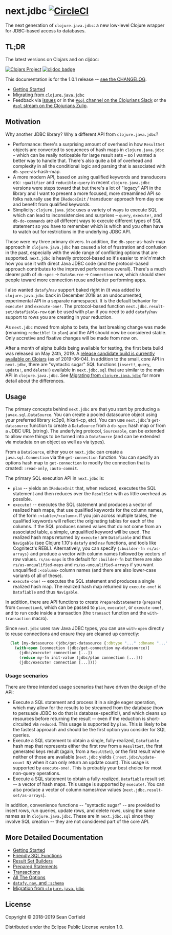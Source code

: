 # next.jdbc [![CircleCI](https://circleci.com/gh/seancorfield/next-jdbc/tree/master.svg?style=svg)](https://circleci.com/gh/seancorfield/next-jdbc/tree/master)

The next generation of `clojure.java.jdbc`: a new low-level Clojure wrapper for JDBC-based access to databases.

## TL;DR

The latest versions on Clojars and on cljdoc:

[![Clojars Project](https://clojars.org/seancorfield/next.jdbc/latest-version.svg)](https://clojars.org/seancorfield/next.jdbc) [![cljdoc badge](https://cljdoc.org/badge/seancorfield/next.jdbc)](https://cljdoc.org/d/seancorfield/next.jdbc/CURRENT)

This documentation is for the 1.0.1 release -- [see the CHANGELOG](CHANGELOG.md).

* [Getting Started](/doc/getting-started.md)
* [Migrating from `clojure.java.jdbc`](/doc/migration-from-clojure-java-jdbc.md)
* Feedback via [issues](https://github.com/seancorfield/next-jdbc/issues) or in the [`#sql` channel on the Clojurians Slack](https://clojurians.slack.com/messages/C1Q164V29/details/) or the [`#sql` stream on the Clojurians Zulip](https://clojurians.zulipchat.com/#narrow/stream/152063-sql).

## Motivation

Why another JDBC library? Why a different API from `clojure.java.jdbc`?

* Performance: there's a surprising amount of overhead in how `ResultSet` objects are converted to sequences of hash maps in `clojure.java.jdbc` – which can be really noticeable for large result sets – so I wanted a better way to handle that. There's also quite a bit of overhead and complexity in all the conditional logic and parsing that is associated with `db-spec`-as-hash-map.
* A more modern API, based on using qualified keywords and transducers etc: `:qualifier` and `reducible-query` in recent `clojure.java.jdbc` versions were steps toward that but there's a lot of "legacy" API in the library and I want to present a more focused, more streamlined API so folks naturally use the `IReduceInit` / transducer approach from day one and benefit from qualified keywords.
* Simplicity: `clojure.java.jdbc` uses a variety of ways to execute SQL which can lead to inconsistencies and surprises – `query`, `execute!`, and `db-do-commands` are all different ways to execute different types of SQL statement so you have to remember which is which and you often have to watch out for restrictions in the underlying JDBC API.

Those were my three primary drivers. In addition, the `db-spec`-as-hash-map approach in `clojure.java.jdbc` has caused a lot of frustration and confusion in the past, especially with the wide range of conflicting options that are supported. `next.jdbc` is heavily protocol-based so it's easier to mix'n'match how you use it with direct Java JDBC code (and the protocol-based approach contributes to the improved performance overall). There's a much clearer path of `db-spec` -> `DataSource` -> `Connection` now, which should steer people toward more connection reuse and better performing apps.

I also wanted `datafy`/`nav` support baked right in (it was added to `clojure.java.jdbc` back in December 2018 as an undocumented, experimental API in a separate namespace). It is the default behavior for `execute!` and `execute-one!`. The protocol-based function `next.jdbc.result-set/datafiable-row` can be used with `plan` if you need to add `datafy`/`nav` support to rows you are creating in your reduction.

As `next.jdbc` moved from alpha to beta, the last breaking change was made (renaming `reducible!` to `plan`) and the API should now be considered stable. Only accretive and fixative changes will be made from now on.

After a month of alpha builds being available for testing, the first beta build was released on May 24th, 2019. A [release candidate build is currently available on Clojars](https://clojars.org/seancorfield/next.jdbc) (as of 2019-06-04). In addition to the small, core API in `next.jdbc`, there are "syntactic sugar" SQL functions (`insert!`, `query`, `update!`, and `delete!`) available in `next.jdbc.sql` that are similar to the main API in `clojure.java.jdbc`. See [Migrating from `clojure.java.jdbc`](/doc/migration-from-clojure-java-jdbc.md) for more detail about the differences.

## Usage

The primary concepts behind `next.jdbc` are that you start by producing a `javax.sql.DataSource`. You can create a pooled datasource object using your preferred library (c3p0, hikari-cp, etc). You can use `next.jdbc`'s `get-datasource` function to create a `DataSource` from a `db-spec` hash map or from a JDBC URL (string). The underlying protocol, `Sourceable`, can be extended to allow more things to be turned into a `DataSource` (and can be extended via metadata on an object as well as via types).

From a `DataSource`, either you or `next.jdbc` can create a `java.sql.Connection` via the `get-connection` function. You can specify an options hash map to `get-connection` to modify the connection that is created: `:read-only`, `:auto-commit`.

The primary SQL execution API in `next.jdbc` is:
* `plan` -- yields an `IReduceInit` that, when reduced, executes the SQL statement and then reduces over the `ResultSet` with as little overhead as possible.
* `execute!` -- executes the SQL statement and produces a vector of realized hash maps, that use qualified keywords for the column names, of the form `:<table>/<column>`. If you join across multiple tables, the qualified keywords will reflect the originating tables for each of the columns. If the SQL produces named values that do not come from an associated table, a simple, unqualified keyword will be used. The realized hash maps returned by `execute!` are `Datafiable` and thus `Navigable` (see Clojure 1.10's `datafy` and `nav` functions, and tools like Cognitect's REBL). Alternatively, you can specify `{:builder-fn rs/as-arrays}` and produce a vector with column names followed by vectors of row values. `rs/as-maps` is the default for `:builder-fn` but there are also `rs/as-unqualified-maps` and `rs/as-unqualified-arrays` if you want unqualified `:<column>` column names (and there are also lower-case variants of all of these).
* `execute-one!` -- executes the SQL statement and produces a single realized hash map. The realized hash map returned by `execute-one!` is `Datafiable` and thus `Navigable`.

In addition, there are API functions to create `PreparedStatement`s (`prepare`) from `Connection`s, which can be passed to `plan`, `execute!`, or `execute-one!`, and to run code inside a transaction (the `transact` function and the `with-transaction` macro).

Since `next.jdbc` uses raw Java JDBC types, you can use `with-open` directly to reuse connections and ensure they are cleaned up correctly:

```clojure
  (let [my-datasource (jdbc/get-datasource {:dbtype "..." :dbname "..." ...})]
    (with-open [connection (jdbc/get-connection my-datasource)]
      (jdbc/execute! connection [...])
      (reduce my-fn init-value (jdbc/plan connection [...]))
      (jdbc/execute! connection [...])))
```

### Usage scenarios

There are three intended usage scenarios that have driven the design of the API:
* Execute a SQL statement and process it in a single eager operation, which may allow for the results to be streamed from the database (how to persuade JDBC to do that is database-specific!), and which cleans up resources before returning the result -- even if the reduction is short-circuited via `reduced`. This usage is supported by `plan`. This is likely to be the fastest approach and should be the first option you consider for SQL queries.
* Execute a SQL statement to obtain a single, fully-realized, `Datafiable` hash map that represents either the first row from a `ResultSet`, the first generated keys result (again, from a `ResultSet`), or the first result where neither of those are available (`next.jdbc` yields `{:next.jdbc/update-count N}` when it can only return an update count). This usage is supported by `execute-one!`. This is probably your best choice for most non-query operations.
* Execute a SQL statement to obtain a fully-realized, `Datafiable` result set -- a vector of hash maps. This usage is supported by `execute!`. You can also produce a vector of column names/row values (`next.jdbc.result-set/as-arrays`).

In addition, convenience functions -- "syntactic sugar" -- are provided to insert rows, run queries, update rows, and delete rows, using the same names as in `clojure.java.jdbc`. These are in `next.jdbc.sql` since they involve SQL creation -- they are not considered part of the core API.

## More Detailed Documentation

* [Getting Started](/doc/getting-started.md)
* [Friendly SQL Functions](/doc/friendly-sql-functions.md)
* [Result Set Builders](/doc/result-set-builders.md)
* [Prepared Statements](/doc/prepared-statements.md)
* [Transactions](/doc/transactions.md)
* [All The Options](/doc/all-the-options.md)
* [`datafy`, `nav`, and `:schema`](/doc/datafy-nav-and-schema.md)
* [Migration from `clojure.java.jdbc`](/doc/migration-from-clojure-java-jdbc.md)

## License

Copyright © 2018-2019 Sean Corfield

Distributed under the Eclipse Public License version 1.0.
